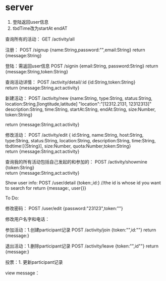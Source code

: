 # server
1. 登陆返回user信息
2. tbdTime改为startAt endAT

查询所有的活动：
GET /activity/all

注册：
POST /signup {name:String,password:"",email:String} return {message:String}

登陆：需返回user信息
POST /signin {email:String, password:String} return {message:String,token:String}

查询活动详情：
POST /activity/detail/:id {id:String,token:String}   
	 return {message:String,act:activity}

新建活动：
POST /activity/new 
	{name:String,
	type:String,
	status:String,
	location:String,[longtitude,latitude]    "location":"[12312.2131, 12312313]"
	description:String,
	time:String,
	startAt:String,
	endAt:String,
	size:Number,
token:String} 

return {message:String,act:activity}

修改活动：
POST /activity/edit
	{
	id:String,
	name:String,
	host:String,
	type:String,
	status:String,
	location:String,
	description:String,
	time:String,
	tbdtime:[{String}],
	size:Number,
	quota:Number,token:String}  
return {message:String,act:activity}

查询我的所有活动包括自己发起的和参加的：
POST /activity/showmine
	{token:String}  
return {message:String,act:activity}

Show user info:
POST /user/detail
{token:,id:}   //the id is whose id you want to search for
return {message:, user{}}

To Do:


修改密码：
POST /user/edit
{password:"23123",token:""}

修改用户名字和电话：


参加活动：1.创建participant记录
POST /activity/join
{token:"",id:""}
return {message:}


退出活动：1.删除participant记录
POST /activity/leave
{token:"",id""}
return {message:}


投票：1. 更新participant记录

view message： 


